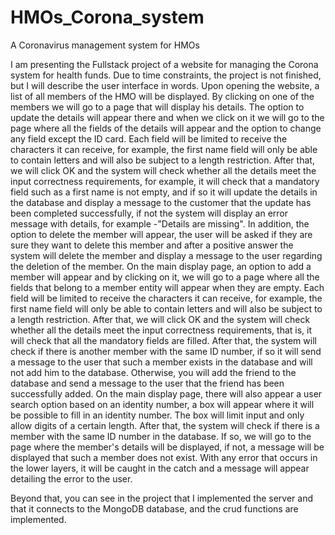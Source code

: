# HMOs_Corona_system
A Coronavirus management system for HMOs

I am presenting the Fullstack project of a website for managing the Corona system for health funds.
Due to time constraints, the project is not finished, but I will describe the user interface in words.
Upon opening the website, a list of all members of the HMO will be displayed.
By clicking on one of the members we will go to a page that will display his details. The option to update the details will appear there and when we click on it we will go to the page where all the fields of the details will appear and the option to change any field except the ID card. Each field will be limited to receive the characters it can receive, for example, the first name field will only be able to contain letters and will also be subject to a length restriction. After that, we will click OK and the system will check whether all the details meet the input correctness requirements, for example, it will check that a mandatory field such as a first name is not empty, and if so it will update the details in the database and display a message to the customer that the update has been completed successfully, if not the system will display an error message with details, for example -"Details are missing".
In addition, the option to delete the member will appear, the user will be asked if they are sure they want to delete this member and after a positive answer the system will delete the member and display a message to the user regarding the deletion of the member.
On the main display page, an option to add a member will appear and by clicking on it, we will go to a page where all the fields that belong to a member entity will appear when they are empty. Each field will be limited to receive the characters it can receive, for example, the first name field will only be able to contain letters and will also be subject to a length restriction. After that, we will click OK and the system will check whether all the details meet the input correctness requirements, that is, it will check that all the mandatory fields are filled. After that, the system will check if there is another member with the same ID number, if so it will send a message to the user that such a member exists in the database and will not add him to the database. Otherwise, you will add the friend to the database and send a message to the user that the friend has been successfully added.
On the main display page, there will also appear a user search option based on an identity number, a box will appear where it will be possible to fill in an identity number. The box will limit input and only allow digits of a certain length. After that, the system will check if there is a member with the same ID number in the database. If so, we will go to the page where the member's details will be displayed, if not, a message will be displayed that such a member does not exist.
With any error that occurs in the lower layers, it will be caught in the catch and a message will appear detailing the error to the user.


Beyond that, you can see in the project that I implemented the server and that it connects to the MongoDB database, and the crud functions are implemented.